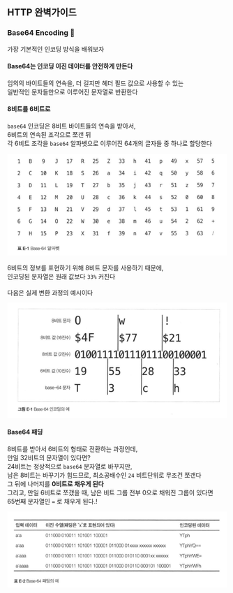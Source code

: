 ## HTTP 완벽가이드

### Base64 Encoding 🔑
가장 기본적인 인코딩 방식을 배워보자  

#### Base64는 인코딩 이진 데이터를 안전하게 만든다
임의의 바이트들의 연속을, 더 길지만 헤더 필드 값으로 사용할 수 있는  
일반적인 문자들만으로 이루어진 문자열로 반환한다  

#### 8비트를 6비트로

`base64` 인코딩은 8비트 바이트들의 연속을 받아서,  
6비트의 연속된 조각으로 쪼갠 뒤  
각 6비트 조각을 `base64` 알파벳으로 이루어진 64개의 글자들 중 하나로 할당한다  

<div>
    <img src="img/base64.png" text-align="center">
</div>

6비트의 정보를 표현하기 위해 8비트 문자를 사용하기 때문에,  
인코딩된 문자열은 원래 값보다 `33%` 커진다  
<br>
다음은 실제 변환 과정의 예시이다  

<div>
    <img src="img/encoding.png" text-align="center">
</div>

#### Base64 패딩

8비트를 받아서 6비트의 형태로 전환하는 과정인데,  
만일 32비트의 문자열이 있다면?  
24비트는 정상적으로 `base64` 문자열로 바꾸지만,  
남은 8비트는 바꾸기가 힘드므로, 최소공배수인 `24` 비트단위로 무조건 쪼갠다  
그 뒤에 나머지를 **0비트로 채우게 된다**  
그리고, 만일 6비트로 쪼갰을 때, 남은 비트 그룹 전부 0으로 채워진 그룹이 있다면  
65번째 문자열인 `=` 로 채우게 된다.!  

<div>
    <img src="img/padding.png" text-align="center">
</div>

